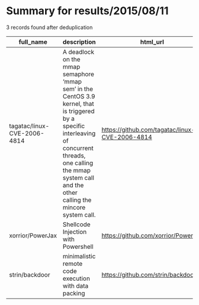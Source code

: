 
# Summary for results/2015/08/11
    
3 records found after deduplication

| full_name | description | html_url | matched_list | matched_count | pushed_at | size | stargazers_count | language | forks_count |
|-----------------------------|---------------------------------------------------------------------------------------------------------------------------------------------------------------------------------------------------------------------------|------------------------------------------------|---------------------------|-----------------|---------------------------|--------|--------------------|------------|---------------|
| tagatac/linux-CVE-2006-4814 | A deadlock on the mmap semaphore ‘mmap sem’ in the CentOS 3.9 kernel, that is triggered by a specific interleaving of concurrent threads, one calling the mmap system call and the other calling the mincore system call. | https://github.com/tagatac/linux-CVE-2006-4814 | ['cve-2'] | 1 | 2015-08-11 00:42:11+00:00 | 81252 | 0 | C | 0 |
| xorrior/PowerJax | Shellcode Injection with Powershell | https://github.com/xorrior/PowerJax | ['shellcode'] | 1 | 2015-08-11 03:18:56+00:00 | 168 | 5 | PowerShell | 9 |
| strin/backdoor | minimalistic remote code execution with data packing | https://github.com/strin/backdoor | ['remote code execution'] | 1 | 2015-08-11 04:08:59+00:00 | 108 | 0 | Python | 1 |

